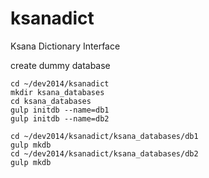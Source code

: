 ksanadict
=========

Ksana Dictionary Interface


create dummy database

    cd ~/dev2014/ksanadict
    mkdir ksana_databases
    cd ksana_databases
    gulp initdb --name=db1
    gulp initdb --name=db2

    cd ~/dev2014/ksanadict/ksana_databases/db1
    gulp mkdb
    cd ~/dev2014/ksanadict/ksana_databases/db2
    gulp mkdb